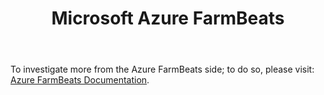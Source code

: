 ﻿---
title: Microsoft Azure FarmBeats
permalink: /ms
classes: wide
header:
  overlay_color: "#000000"
  overlay_filter: "0.0"
  overlay_image: /assets/vendor/weatherlink/images/landing.jpg
---
  
To investigate more from the Azure FarmBeats side; to do so, please visit: [Azure FarmBeats Documentation](https://aka.ms/FarmBeatsdocumentation).

